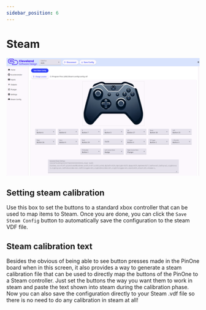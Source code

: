 ```yaml
---
sidebar_position: 6
---
```


# Steam

![image](./img/steam.png)

## Setting steam calibration

Use this box to set the buttons to a standard xbox controller that can be used to map items to Steam. Once you are done, you can click the `Save Steam Config` button to automatically save the configuration to the steam VDF file.

## Steam calibration text

Besides the obvious of being able to see button presses made in the PinOne board when in this screen, it also provides a way to generate a steam calibration file that can be used to directly map the buttons of the PinOne to a Steam controller. Just set the buttons the way you want them to work in steam and paste the text shown into steam during the calibration phase. Now you can also save the configuration directly to your Steam .vdf file so there is no need to do any calibration in steam at all!
